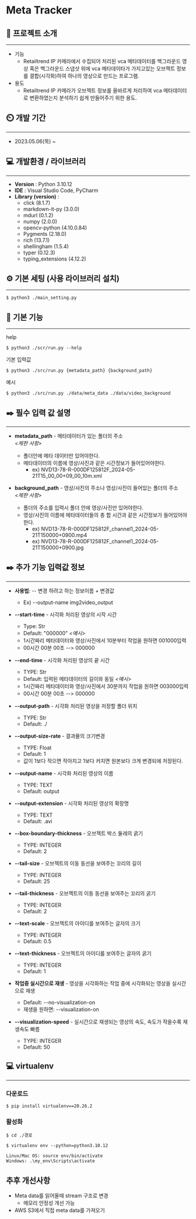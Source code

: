 # Meta Tracker
## 📝 프로젝트 소개
---
- 기능
    - Retailtrend IP 카메라에서 수집되어 처리된 vca 메타데이터를 백그라운드 영상 혹은 백그라운드 스냅샷 위에 vca 메타데이타가 가지고있는 오브젝트 정보를 결합(시각화)하여 하나의 영상으로 만드는 프로그램.
- 용도
    - Retailtrend IP 카메라가 오브젝트 정보를 올바르게 처리하여 vca 메타데이터로 변환하였는지 분석하기 쉽게 만들어주기 위한 용도.
## ⏲️ 개발 기간 
---
- 2023.05.06(목) ~ 

## 💻 개발환경 / 라이브러리
---
- **Version** : Python 3.10.12
- **IDE** : Visual Studio Code, PyCharm
- **Library (version)** :
    - click (8.1.7)
    - markdown-it-py (3.0.0)
    - mdurl (0.1.2)
    - numpy (2.0.0)
    - opencv-python (4.10.0.84)
    - Pygments (2.18.0)
    - rich (13.7.1)
    - shellingham (1.5.4)
    - typer (0.12.3)
    - typing_extensions (4.12.2)

## ⚙️ 기본 세팅 (사용 라이브러리 설치)
---
```
$ python3 ./main_setting.py
```

## 📌 기본 기능
---
help
```
$ python3 ./scr/run.py --help
```
기본 입력값
```
$ python3 ./src/run.py {metadata_path} {background_path}
```
예시
```
$ python3 ./src/run.py ./data/meta_data ./data/video_background
```



## ✒️ 필수 입력 값 설명 <br/>
---
- **metadata_path** - 메타데이터가 있는 폴더의 주소 <br/>
  *<제한 사항>*
    - 폴더안에 메타 데이터만 있어야한다.
    - 메타데이터의 이름에 영상/사진과 같은 시간정보가 들어있어야한다.
        - ex) NVD13-78-R-000DF125812F_2024-05-21T15_00_00+09_00_10m.xml

- **background_path** - 영상/사진의 주소나 영상/사진이 들어있는 폴더의 주소 <br/>
  *<제한 사항>* <br/>
    - 폴더의 주소를 입력시 폴더 안에 영상/사진만 있어야한다. <br/>
    - 영상/사진의 이름에 메타데이터들의 총 합 시간과 같은 시간정보가 들어있어야한다. <br/>
        - ex) NVD13-78-R-000DF125812F_channel1_2024-05-21T150000+0900.mp4
        - ex) NVD13-78-R-000DF125812F_channel1_2024-05-21T150000+0900.jpg

      
## ✒️ 추가 기능 입력값 정보
---
- **사용법**: -- 변경 하려고 하는 정보이름 + 변경값
    - Ex) --output-name img2video_output
- **--start-time** - 시각화 처리된 영상의 시작 시간 <br/>
    - Type: Str
    - Default: "000000"
  *<예시>*
    - 1시간짜리 메타데이터와 영상/사진에서 10분부터 작업을 원하면 001000입력
    - 00시간 00분 00초 --> 000000
- **--end-time** - 시각화 처리된 영상의 끝 시간 <br/>
    - TYPE: Str
    - Default: 입력된 메타데이터의 길이와 동일
  *<예시>* <br/>
    - 1시간짜리 메타데이터와 영상/사진에서 30분까지 작업을 원하면 003000입력 <br/>
    - 00시간 00분 00초 --> 000000 <br/>
- **--output-path** - 시각화 처리된 영상을 저장할 폴더 위치 <br/>
    - TYPE: Str
    - Default: ./
- **--output-size-rate** - 결과물의 크기변경
    - TYPE: Float
    - Default: 1
    - 값이 1보다 작으면 작아지고 1보다 커지면 원본보다 크게 변경되에 저장된다.
- **--output-name** - 시각화 처리된 영상의 이름 <br/>
    - TYPE: TEXT
    - Default: output
- **--output-extension** - 시각화 처리된 영상의 확장명 <br/>
    - TYPE: TEXT
    - Default: .avi
    
- **--box-boundary-thickness** - 오브젝트 박스 둘레의 굵기 <br/>
    - TYPE: INTEGER
    - Default: 2
- **--tail-size** - 오브젝트의 이동 동선을 보여주는 꼬리의 길이 <br/>
    - TYPE: INTEGER
    - Default: 25
- **--tail-thickness** - 오브젝트의 이동 동선을 보여주는 꼬리의 굵기 <br/>
    - TYPE: INTEGER
    - Default: 2
- **--text-scale** - 오브젝트의 아이디를 보여주는 글자의 크기 <br/>
    - TYPE: INTEGER
    - Default: 0.5
- **--text-thickness** - 오브젝트의 아이디를 보여주는 글자의 굵기 <br/>
    - TYPE: INTEGER
    - Default: 1
- **작업중 실시간으로 재생** - 영상을 시각화하는 작업 중에 시각화되는 영상을 실시간으로 재생 <br/>
    - Default: --no-visualization-on
    - 재생을 원하면: --visualization-on
- **--visualization-speed** - 실시간으로 재생되는 영상의 속도, 속도가 작을수록 재생속도 빠름
    - TYPE: INTEGER
    - Default: 50


## 💻 virtualenv
---
### 다운로드
```
$ pip install virtualenv==20.26.2
```

### 활성화
```
$ cd ./경로
```
```
$ virtualenv env --python=python3.10.12
```
```
Linux/Mac OS: source env/bin/activate
Windows: .\my_env\Scripts\activate
```

## 추후 개선사항
- Meta data를 읽어올때 stream 구조로 변경
    - 메모리 안정성 개선 가능
- AWS S3에서 직접 meta data를 가져오기